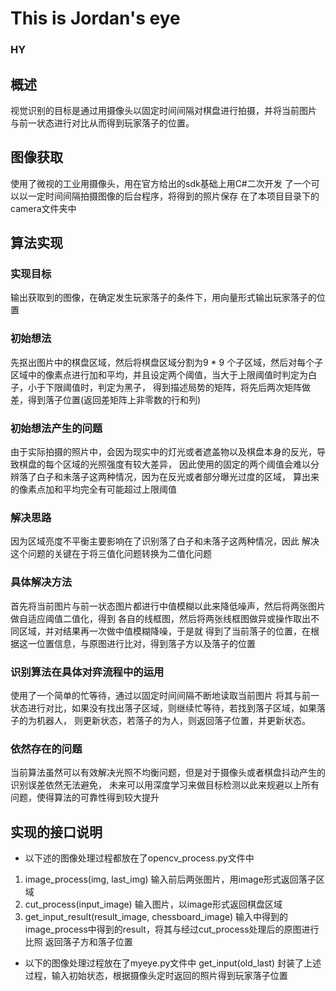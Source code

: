 ﻿# This is Jordan's eye
### HY

## 概述

视觉识别的目标是通过用摄像头以固定时间间隔对棋盘进行拍摄，并将当前图片
与前一状态进行对比从而得到玩家落子的位置。

## 图像获取

使用了微视的工业用摄像头，用在官方给出的sdk基础上用C#二次开发
了一个可以以一定时间间隔拍摄图像的后台程序，将得到的照片保存
在了本项目目录下的camera文件夹中

## 算法实现

### 实现目标
输出获取到的图像，在确定发生玩家落子的条件下，用向量形式输出玩家落子的位置

### 初始想法

先抠出图片中的棋盘区域，然后将棋盘区域分割为9 * 9
个子区域，然后对每个子区域中的像素点进行加和平均，并且设定两个阈值，当大于上限阈值时判定为白子，小于下限阈值时，判定为黑子，
得到描述局势的矩阵，将先后两次矩阵做差，得到落子位置(返回差矩阵上非零数的行和列)

### 初始想法产生的问题

由于实际拍摄的照片中，会因为现实中的灯光或者遮盖物以及棋盘本身的反光，导致棋盘的每个区域的光照强度有较大差异，
因此使用的固定的两个阈值会难以分辨落了白子和未落子这两种情况，因为在反光或者部分曝光过度的区域，
算出来的像素点加和平均完全有可能超过上限阈值

### 解决思路

因为区域亮度不平衡主要影响在了识别落了白子和未落子这两种情况，因此
解决这个问题的关键在于将三值化问题转换为二值化问题


### 具体解决方法

首先将当前图片与前一状态图片都进行中值模糊以此来降低噪声，然后将两张图片做自适应阈值二值化，得到
各自的线框图，然后将两张线框图做异或操作取出不同区域，并对结果再一次做中值模糊降噪，于是就
得到了当前落子的位置，在根据这一位置信息，与原图进行比对，得到落子方以及落子的位置

### 识别算法在具体对弈流程中的运用

使用了一个简单的忙等待，通过以固定时间间隔不断地读取当前图片
将其与前一状态进行对比，如果没有找出落子区域，则继续忙等待，若找到落子区域，如果落子的为机器人，
则更新状态，若落子的为人，则返回落子位置，并更新状态。

### 依然存在的问题

当前算法虽然可以有效解决光照不均衡问题，但是对于摄像头或者棋盘抖动产生的识别误差依然无法避免，
未来可以用深度学习来做目标检测以此来规避以上所有问题，使得算法的可靠性得到较大提升

## 实现的接口说明

- 以下述的图像处理过程都放在了opencv_process.py文件中
1. image_process(img, last_img)
输入前后两张图片，用image形式返回落子区域
2. cut_process(input_image)
输入图片，以image形式返回棋盘区域
3. get_input_result(result_image, chessboard_image)
输入中得到的image_process中得到的result，将其与经过cut_process处理后的原图进行比照
返回落子方和落子位置

- 以下的图像处理过程放在了myeye.py文件中
get_input(old_last)
封装了上述过程，输入初始状态，根据摄像头定时返回的照片得到玩家落子位置